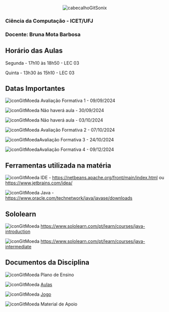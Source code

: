 <div align="center">

![cabecalhoGitSonix](https://github.com/user-attachments/assets/3284e31b-dc72-477c-8510-dd63e9701b9d)

</div>

### Ciência da Computação - ICET/UFJ
### Docente: Bruna Mota Barbosa

## Horário das Aulas

Segunda - 17h10 às 18h50 - LEC 03

Quinta - 13h30 às 15h10 - LEC 03

## Datas Importantes

![iconGitMoeda](https://github.com/user-attachments/assets/6dc8dbe4-a3b6-43f9-ad7c-0b0922ae5ede) Avaliação Formativa 1 - 09/09/2024

![iconGitMoeda](https://github.com/user-attachments/assets/6dc8dbe4-a3b6-43f9-ad7c-0b0922ae5ede) Não haverá aula - 30/09/2024

![iconGitMoeda](https://github.com/user-attachments/assets/6dc8dbe4-a3b6-43f9-ad7c-0b0922ae5ede) Não haverá aula - 03/10/2024

![iconGitMoeda](https://github.com/user-attachments/assets/6dc8dbe4-a3b6-43f9-ad7c-0b0922ae5ede) Avaliação Formativa 2 - 07/10/2024

![iconGitMoeda](https://github.com/user-attachments/assets/6dc8dbe4-a3b6-43f9-ad7c-0b0922ae5ede)Avaliação Formativa 3 - 24/10/2024

![iconGitMoeda](https://github.com/user-attachments/assets/6dc8dbe4-a3b6-43f9-ad7c-0b0922ae5ede)Avaliação Formativa 4 - 09/12/2024

## Ferramentas utilizada na matéria

![iconGitMoeda](https://github.com/user-attachments/assets/6dc8dbe4-a3b6-43f9-ad7c-0b0922ae5ede) IDE - https://netbeans.apache.org/front/main/index.html ou https://www.jetbrains.com/idea/

![iconGitMoeda](https://github.com/user-attachments/assets/6dc8dbe4-a3b6-43f9-ad7c-0b0922ae5ede) Java - https://www.oracle.com/technetwork/java/javase/downloads

## Sololearn

![iconGitMoeda](https://github.com/user-attachments/assets/6dc8dbe4-a3b6-43f9-ad7c-0b0922ae5ede) https://www.sololearn.com/pt/learn/courses/java-introduction

![iconGitMoeda](https://github.com/user-attachments/assets/6dc8dbe4-a3b6-43f9-ad7c-0b0922ae5ede) https://www.sololearn.com/pt/learn/courses/java-intermediate

## Documentos da Disciplina

![iconGitMoeda](https://github.com/user-attachments/assets/6dc8dbe4-a3b6-43f9-ad7c-0b0922ae5ede) Plano de Ensino

![iconGitMoeda](https://github.com/user-attachments/assets/6dc8dbe4-a3b6-43f9-ad7c-0b0922ae5ede) [Aulas](https://github.com/brunamota/TopicosEmComputacaoGrafica/blob/main/Aulas.md)

![iconGitMoeda](https://github.com/user-attachments/assets/6dc8dbe4-a3b6-43f9-ad7c-0b0922ae5ede) [Jogo](https://github.com/brunamota/TopicosEmComputacaoGrafica/blob/main/SprintsDoJogo.md)

![iconGitMoeda](https://github.com/user-attachments/assets/6dc8dbe4-a3b6-43f9-ad7c-0b0922ae5ede) Material de Apoio
